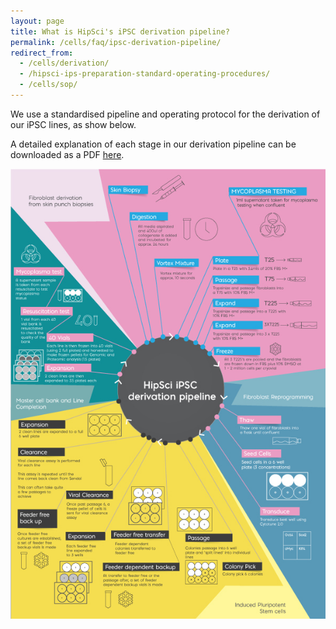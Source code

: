 ```yaml
---
layout: page
title: What is HipSci's iPSC derivation pipeline?
permalink: /cells/faq/ipsc-derivation-pipeline/
redirect_from:
  - /cells/derivation/
  - /hipsci-ips-preparation-standard-operating-procedures/
  - /cells/sop/
---
```


We use a standardised pipeline and operating protocol for the derivation of our iPSC lines, as show below.

A detailed explanation of each stage in our derivation pipeline can be downloaded as a PDF [here](/img/hipsci-pipeline.pdf).

<img src="/img/infograph.jpg"  alt="Derivation_Pipeline" class="faqimage">
